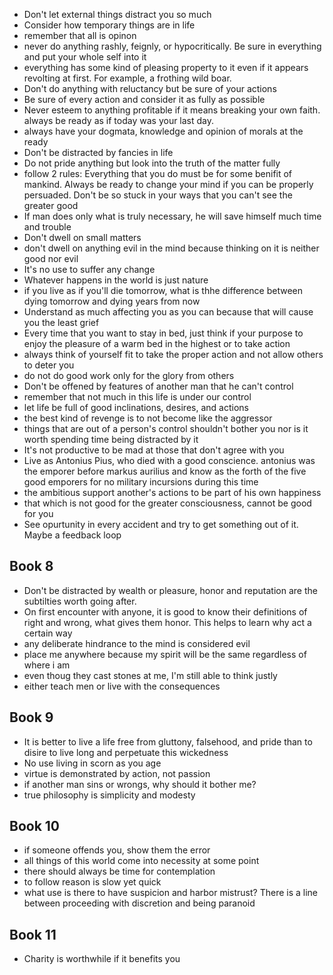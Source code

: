* Don't let external things distract you so much
* Consider how temporary things are in life
* remember that all is opinon
* never do anything rashly, feignly, or hypocritically. Be sure in everything and put your whole self into it
* everything has some kind of pleasing property to it even if it appears revolting at first. For example, a frothing wild boar.
* Don't do anything with reluctancy but be sure of your actions
* Be sure of every action and consider it as fully as possible
* Never esteem to anything profitable if it means breaking your own faith. always be ready as if today was your last day.
* always have your dogmata, knowledge and opinion of morals at the ready
* Don't be distracted by fancies in life
* Do not pride anything but look into the truth of the matter fully
* follow 2 rules: Everything that you do must be for some benifit of mankind. Always be ready to change your mind if you can be properly persuaded. Don't be so stuck in your ways that you can't see the greater good
* If man does only what is truly necessary, he will save himself much time and trouble
* Don't dwell on small matters
* don't dwell on anything evil in the mind because thinking on it is neither good nor evil
* It's no use to suffer any change
* Whatever happens in the world is just nature
* if you live as if you'll die tomorrow, what is thhe difference between dying tomorrow and dying years from now
* Understand as much affecting you as you can because that will cause you the least grief
* Every time that you want to stay in bed, just think if your purpose to enjoy the pleasure of a warm bed in the highest or to take action
* always think of yourself fit to take the proper action and not allow others to deter you
* do not do good work only for the glory from others
* Don't be offened by features of another man that he can't control
* remember that not much in this life is under our control
* let life be full of good inclinations, desires, and actions
* the best kind of revenge is to not become like the aggressor
* things that are out of a person's control shouldn't bother you nor is it worth spending time being distracted by it
* It's not productive to be mad at those that don't agree with you
* Live as Antonius Pius, who died with a good conscience. antonius was the emporer before markus aurilius and know as the forth of the five good emporers for no military incursions during this time
* the ambitious support another's actions to be part of his own happiness
* that which is not good for the greater consciousness, cannot be good for you
* See opurtunity in every accident and try to get something out of it. Maybe a feedback loop

## Book 8
* Don't be distracted by wealth or pleasure, honor and reputation are the subtilties worth going after.
* On first encounter with anyone, it is good to know their definitions of right and wrong, what gives them honor. This helps to learn why act a certain way
* any deliberate hindrance to the mind is considered evil
* place me anywhere because my spirit will be the same regardless of where i am
* even thoug they cast stones at me, I'm still able to think justly
* either teach men or live with the consequences

## Book 9

* It is better to live a life free from gluttony, falsehood, and pride than to disire to live long and perpetuate this wickedness
* No use living in scorn as you age
* virtue is demonstrated by action, not passion
* if another man sins or wrongs, why should it bother me?
* true philosophy is simplicity and modesty

## Book 10

* if someone offends you, show them the error
* all things of this world come into necessity at some point
* there should always be time for contemplation
* to follow reason is slow yet quick
* what use is there to have suspicion and harbor mistrust? There is a line between proceeding with discretion and being paranoid

## Book 11

* Charity is worthwhile if it benefits you
